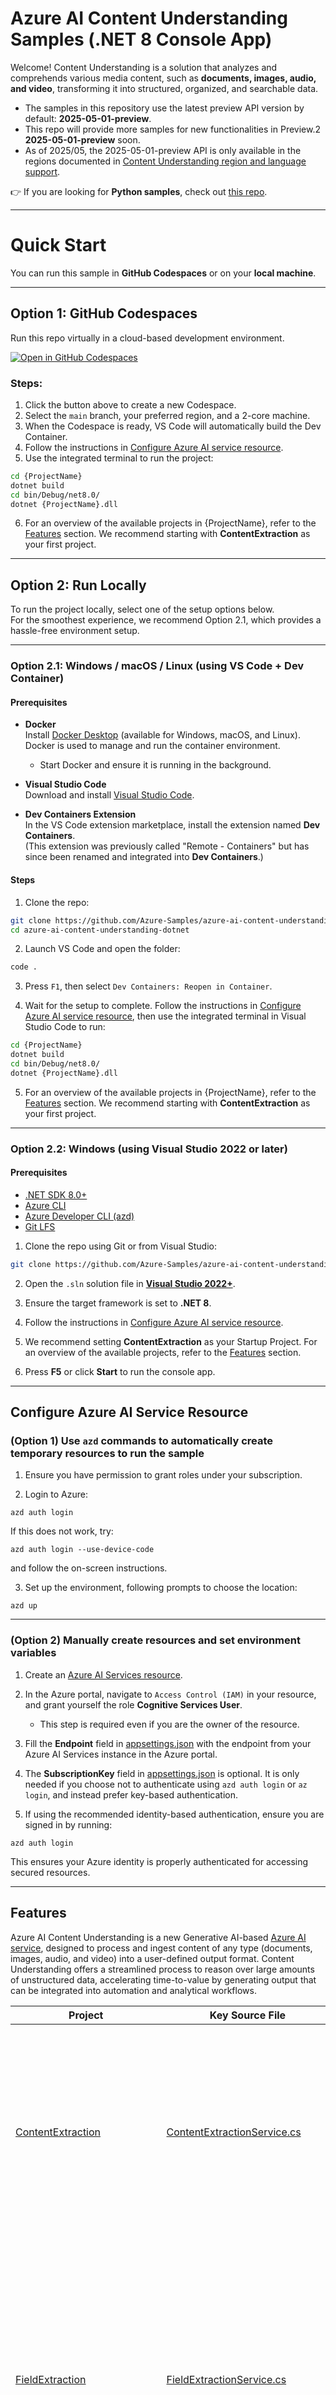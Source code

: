 # Azure AI Content Understanding Samples (.NET 8 Console App)

Welcome! Content Understanding is a solution that analyzes and comprehends various media content, such as **documents, images, audio, and video**, transforming it into structured, organized, and searchable data.

- The samples in this repository use the latest preview API version by default: **2025-05-01-preview**.
- This repo will provide more samples for new functionalities in Preview.2 **2025-05-01-preview** soon.
- As of 2025/05, the 2025-05-01-preview API is only available in the regions documented in [Content Understanding region and language support](https://learn.microsoft.com/en-us/azure/ai-services/content-understanding/language-region-support).

:point_right: If you are looking for **Python samples**, check out [this repo](https://github.com/Azure-Samples/azure-ai-content-understanding-python).

---

# Quick Start

You can run this sample in **GitHub Codespaces** or on your **local machine**.

---

## Option 1: GitHub Codespaces

Run this repo virtually in a cloud-based development environment.

[![Open in GitHub Codespaces](https://github.com/codespaces/badge.svg)](https://github.com/codespaces/new?skip_quickstart=true&machine=basicLinux32gb&repo=1012664126&ref=main&geo=UsEast&devcontainer_path=.devcontainer%2Fdevcontainer.json)

### Steps:

1. Click the button above to create a new Codespace.
2. Select the `main` branch, your preferred region, and a 2-core machine.
3. When the Codespace is ready, VS Code will automatically build the Dev Container.
4. Follow the instructions in [Configure Azure AI service resource](#configure-azure-ai-service-resource).
5. Use the integrated terminal to run the project:

```bash
cd {ProjectName}
dotnet build
cd bin/Debug/net8.0/
dotnet {ProjectName}.dll
```

6. For an overview of the available projects in {ProjectName}, refer to the [Features](#features) section. We recommend starting with **ContentExtraction** as your first project.

---

## Option 2: Run Locally

To run the project locally, select one of the setup options below.  
For the smoothest experience, we recommend Option 2.1, which provides a hassle-free environment setup.

---

### Option 2.1: Windows / macOS / Linux (using VS Code + Dev Container)

#### Prerequisites

- **Docker**  
  Install [Docker Desktop](https://www.docker.com/products/docker-desktop/) (available for Windows, macOS, and Linux).  
  Docker is used to manage and run the container environment.  
  - Start Docker and ensure it is running in the background.

- **Visual Studio Code**  
  Download and install [Visual Studio Code](https://code.visualstudio.com/).

- **Dev Containers Extension**  
  In the VS Code extension marketplace, install the extension named **Dev Containers**.  
  (This extension was previously called "Remote - Containers" but has since been renamed and integrated into **Dev Containers**.)

#### Steps

1. Clone the repo:

```bash
git clone https://github.com/Azure-Samples/azure-ai-content-understanding-dotnet.git
cd azure-ai-content-understanding-dotnet
```

2. Launch VS Code and open the folder:

```bash
code .
```

3. Press `F1`, then select `Dev Containers: Reopen in Container`.

4. Wait for the setup to complete. Follow the instructions in [Configure Azure AI service resource](#configure-azure-ai-service-resource), then use the integrated terminal in Visual Studio Code to run:

```bash
cd {ProjectName}
dotnet build
cd bin/Debug/net8.0/
dotnet {ProjectName}.dll
```

5. For an overview of the available projects in {ProjectName}, refer to the [Features](#features) section. We recommend starting with **ContentExtraction** as your first project.

---

### Option 2.2: Windows (using Visual Studio 2022 or later)

#### Prerequisites

- [.NET SDK 8.0+](https://dotnet.microsoft.com/en-us/download)
- [Azure CLI](https://learn.microsoft.com/en-us/cli/azure/install-azure-cli)
- [Azure Developer CLI (azd)](https://aka.ms/install-azd)
- [Git LFS](https://git-lfs.com/)

1. Clone the repo using Git or from Visual Studio:

```bash
git clone https://github.com/Azure-Samples/azure-ai-content-understanding-dotnet
```

2. Open the `.sln` solution file in **[Visual Studio 2022+](https://visualstudio.microsoft.com/downloads/)**.

3. Ensure the target framework is set to **.NET 8**.

4. Follow the instructions in [Configure Azure AI service resource](#configure-azure-ai-service-resource).

5. We recommend setting **ContentExtraction** as your Startup Project. For an overview of the available projects, refer to the [Features](#features) section.

6. Press **F5** or click **Start** to run the console app.

---

## <a name="configure-azure-ai-service-resource">Configure Azure AI Service Resource</a>

### (Option 1) Use `azd` commands to automatically create temporary resources to run the sample

1. Ensure you have permission to grant roles under your subscription.

2. Login to Azure:

```shell
azd auth login
```

If this does not work, try:

```shell
azd auth login --use-device-code
```

and follow the on-screen instructions.

3. Set up the environment, following prompts to choose the location:

```shell
azd up
```

---

### (Option 2) Manually create resources and set environment variables

1. Create an [Azure AI Services resource](docs/create_azure_ai_service.md).

2. In the Azure portal, navigate to `Access Control (IAM)` in your resource, and grant yourself the role **Cognitive Services User**.  
   - This step is required even if you are the owner of the resource.

3. Fill the **Endpoint** field in [appsettings.json](ContentUnderstanding.Common/appsettings.json) with the endpoint from your Azure AI Services instance in the Azure portal.

4. The **SubscriptionKey** field in [appsettings.json](ContentUnderstanding.Common/appsettings.json) is optional. It is only needed if you choose not to authenticate using `azd auth login` or `az login`, and instead prefer key-based authentication.

5. If using the recommended identity-based authentication, ensure you are signed in by running:

```shell
azd auth login
```

This ensures your Azure identity is properly authenticated for accessing secured resources.

---

## Features

Azure AI Content Understanding is a new Generative AI-based [Azure AI service](https://learn.microsoft.com/en-us/azure/ai-services/content-understanding/overview), designed to process and ingest content of any type (documents, images, audio, and video) into a user-defined output format. Content Understanding offers a streamlined process to reason over large amounts of unstructured data, accelerating time-to-value by generating output that can be integrated into automation and analytical workflows.

| Project                     | Key Source File                   | Description |
|-----------------------------|----------------------------------|-------------|
| [ContentExtraction](ContentExtraction/) | [ContentExtractionService.cs](ContentExtraction/Services/ContentExtractionService.cs) | In this sample we will show content understanding API can help you get semantic information from your file. For example OCR with table in document, audio transcription, and face analysis in video. |
| [FieldExtraction](FieldExtraction/)   | [FieldExtractionService.cs](FieldExtraction/Services/FieldExtractionService.cs) | In this sample we will show how to create an analyzer to extract fields in your file. For example invoice amount in the document, how many people in an image, names mentioned in an audio, or summary of a video. You can customize the fields by creating your own analyzer template. |
| [FieldExtractionProMode](FieldExtractionProMode/)  |  [FieldExtractionProModeSerivce.cs](FieldExtractionProMode/Services/FieldExtractionProModeService.cs)  | In this sample we will demonstrate how to use **Pro mode** in Azure AI Content Understanding to enhance your analyzer with multiple inputs and optional reference data. Pro mode is designed for advanced use cases, particularly those requiring multi-step reasoning, and complex decision-making (for instance, identifying inconsistencies, drawing inferences, and making sophisticated decisions). |
| [Classifier](Classifier/) | [ClassifierService.cs](Classifier/Services/ClassifierService.cs) | This sample will demo how to (1) create a classifier to categorize documents, (2) create a custom analyzer to extract specific fields, and (3) combine classifier and analyzers to classify, optionally split, and analyze documents in a flexible processing pipeline. |
| [ConversationalFieldExtraction](ConversationalFieldExtraction/) | [ConversationalFieldExtraction.cs](ConversationalFieldExtraction/Services/ConversationalFieldExtractionService.cs) | Shows how to efficiently evaluate conversational audio data previously transcribed with Content Understanding or Azure AI Speech. Enables re-analysis of data cost-effectively. Based on the [FieldExtraction](FieldExtraction/) sample. 
| [AnalyzerTraining](AnalyzerTraining/) | [AnalyzerTrainingService.cs](AnalyzerTraining/Services/AnalyzerTrainingService.cs) | If you want to futher boost the performance for field extraction, we can do training when you provide few labeled samples to the API. Note: This feature is available to document scenario now. |
| [Management](Management/)      | [ManagementService.cs](Management/Services/ManagementService.cs) | This sample will demo how to create a minimal analyzer, list all the analyzers in your resource, and delete the analyzer you don't need. |
| [BuildPersonDirectory](BuildPersonDirectory/)      | [BuildPersonDirectoryService.cs](BuildPersonDirectory/Services/BuildPersonDirectoryService.cs) | This sample will demo how to enroll people’s faces from images and build a Person Directory. |

---

## Sample Console Output

Here is an example of the console output from the **ContentExtraction** project.

```
$ dotnet ContentExtraction.dll
Please enter a number to run sample: 
[1] - Extract Document Content
[2] - Extract Audio Content
[3] - Extract Video Content
[4] - Extract Video Content With Face 
1
Document Content Extraction Sample is running...
Use prebuilt-documentAnalyzer to extract document content from the file: ./data/invoice.pdf

===== Document Extraction has been saved to the following output file path =====

./outputs/content_extraction/AnalyzeDocumentAsync_20250714034618.json

===== The markdown output contains layout information, which is very useful for Retrieval-Augmented Generation (RAG) scenarios. You can paste the markdown into a viewer such as Visual Studio Code and preview the layout structure. =====
CONTOSO LTD.


# INVOICE

Contoso Headquarters
123 456th St
New York, NY, 10001

INVOICE: INV-100

INVOICE DATE: 11/15/2019

DUE DATE: 12/15/2019

CUSTOMER NAME: MICROSOFT CORPORATION

SERVICE PERIOD: 10/14/2019 - 11/14/2019

CUSTOMER ID: CID-12345

<<< Truncated for brevity >>>
```

---

## More Samples Using Azure Content Understanding

- [Azure Content Understanding Samples (Python)](https://github.com/Azure-Samples/azure-ai-content-understanding-python)
- [Azure Search with Content Understanding (Python)](https://github.com/Azure-Samples/azure-ai-search-with-content-understanding-python)
- [Azure Content Understanding with OpenAI (Python)](https://github.com/Azure-Samples/azure-ai-content-understanding-with-azure-openai-python)

---

## Additional Resources

- [Azure Content Understanding Documentation](https://learn.microsoft.com/en-us/azure/ai-services/content-understanding/overview)
- [Region and Language Support](https://learn.microsoft.com/en-us/azure/ai-services/content-understanding/language-region-support)

---

## Notes

* **Trademarks** - This project may contain trademarks or logos for projects, products, or services. Authorized use of Microsoft trademarks or logos is subject to and must follow [Microsoft's Trademark & Brand Guidelines](https://www.microsoft.com/en-us/legal/intellectualproperty/trademarks/usage/general). Use of Microsoft trademarks or logos in modified versions of this project must not cause confusion or imply Microsoft sponsorship. Any use of third-party trademarks or logos is subject to those third-party’s policies.

* **Data Collection** - The software may collect information about you and your use of the software and send it to Microsoft. Microsoft may use this information to provide services and improve our products and services. You may turn off the telemetry as described in the repository. There are also some features in the software that may enable you and Microsoft to collect data from users of your applications. If you use these features, you must comply with applicable law, including providing appropriate notices to users of your applications together with a copy of Microsoft’s privacy statement. Our privacy statement is located at https://go.microsoft.com/fwlink/?LinkID=824704. You can learn more about data collection and use in the help documentation and our privacy statement. Your use of the software operates as your consent to these practices.